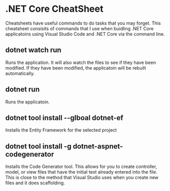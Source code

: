# .NET Core CheatSheet 

Cheatsheets have useful commands to do tasks that you may forget. This cheatsheet 
consisits of commands that I use when buidling .NET Core applicatoins using Visual 
Studio Code and .NET Core via the command line. 

## dotnet watch run 

Runs the application. It will also watch the files to see if they have been modified. 
If they have been modified, the applicatoin will be rebuilt automatically.

## dotnet run 

Runs the applicatoin. 

## dotnet tool install --glboal dotnet-ef 

Installs the Entity Framework for the selected project 

## dotnet tool install -g dotnet-aspnet-codegenerator 

Installs the Code Generator tool. This allows for you to create controller, model, or 
view files that have the initial text already entered into the file. This is close to 
the method that Visual Studio uses when you create new files and it does scaffolding.

